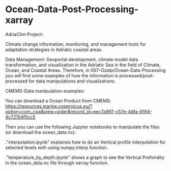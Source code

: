 # Ocean-Data-Post-Processing-xarray

AdriaClim Project:

Climate change information, monitoring, and management tools for adaptation strategies in Adriatic coastal areas.

Data Management: Geoportal development, climate model data transformation, and visualization in the Adriatic Sea in the field of Climate, Ocean, and Coastal Areas. Therefore, in 007-Ozalp/Ocean-Data-Processing you will find some examples of how the information is processed/post-processed for data manipulations and visualizations.

CMEMS-Data manipulation examples:

You can download a Ocean Product from CMEMS:
https://resources.marine.copernicus.eu/?option=com_csw&view=order&record_id=eec7a997-c57e-4dfa-9194-4c72154f5cc5

Then you can use the following Jupyter notebooks to manipulate the files (or download the ocean_data.nc):

."interpolation.ipynb" explaines how to do an Vertical profile interpolation for selected levels with using numpy.interp function.

."temperature_by_depth.ipynb" shows a graph to see the Vertical Profondity in the ocean_data.nc file through xarray function.
